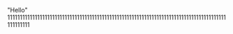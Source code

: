 "Hello" 
1111111111111111111111111111111111111111111111111111111111111111111111111111111111111111111111111